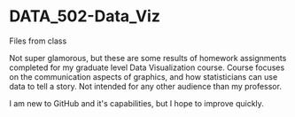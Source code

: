 # DATA_502-Data_Viz
Files from class

Not super glamorous, but these are some results of homework assignments completed for my graduate level Data Visualization course. Course focuses on the communication aspects of graphics, and how statisticians can use data to tell a story.  Not intended for any other audience than my professor.  

I am new to GitHub and it's capabilities, but I hope to improve quickly.
